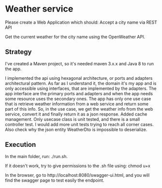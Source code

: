 # Weather service
Please create a Web Application which should: Accept a city name via REST API 

Get the current weather for the city name using the OpenWeather API.

## Strategy
I've created a Maven project, so it's needed maven 3.x.x and Java 8 to run the app.

I implemented the api using hexagonal architecture, or ports and adapters architectural pattern.
As far as I understand it, the domain it's my app and is only accessible using interfaces, that are implemented
by the adapters. The app interface are the primary ports and adapters and when the app needs some resource uses the secondary ones.
The app has only one use case that is retrieve weather information from a web service and return some part of this info.
So, in the use case, we get the weather info from the web service, convert it and finally return it as a json response.
Added cache management.
Only usecase class is unit tested, and there is a small controller test.
I would add more unit tests trying to reach all corner cases.
Also check why the json entity WeatherDto is impossible to deserialize.



## Execution
In the main folder, run: ./run.sh. 

If it doesn't work, try to give permissions to the .sh file using: chmod u+x

In the browser, go to http://localhost:8080/swagger-ui.html, and you will find the swagger page to test
easily the endpoint.